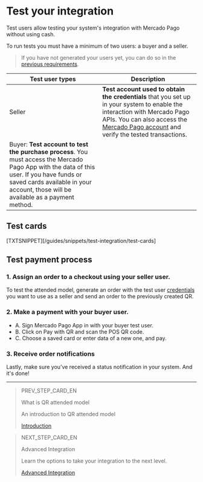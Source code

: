 # Test your integration

Test users allow testing your system's integration with Mercado Pago without using cash.

To run tests you must have a minimum of two users: a buyer and a seller.
> If you have not generated your users yet, you can do so in the [previous requirements](https://www.mercadopago[FAKER][URL][DOMAIN]/developers/en/guides/qr-code/pre-requisites).

| Test user types | Description |
| --- | --- |
| Seller | **Test account used to obtain the credentials** that you set up in your system to enable the interaction with Mercado Pago APIs. You can also access the [Mercado Pago account](https://www.mercadopago.com.ar/activities) and verify the tested transactions. |
| Buyer: **Test account to test the purchase process**. You must access the Mercado Pago App with the data of this user. If you have funds or saved cards available in your account, those will be available as a payment method. |

## Test cards

[TXTSNIPPET][/guides/snippets/test-integration/test-cards]

## Test payment process

### 1. Assign an order to a checkout using your seller user.

To test the attended model, generate an order with the test user [credentials]([FAKER][CREDENTIALS][URL]) you want to use as a seller and send an order to the previously created QR.

### 2. Make a payment with your buyer user.

- A. Sign Mercado Pago App in with your buyer test user.
- B. Click on Pay with QR and scan the POS QR code.
- C. Choose a saved card or enter data of a new one, and pay.

### 3. Receive order notifications

Lastly, make sure you’ve received a status notification in your system. And it's done!



---
> PREV_STEP_CARD_EN
>
> What is QR attended model
>
> An introduction to QR attended model
>
> [Introduction](/developers/en/docs/qr-code/qr-attended-model/introduction)

> NEXT_STEP_CARD_EN
>
> Advanced Integration
>
> Learn the options to take your integration to the next level.
>
> [Advanced Integration](/developers/en/guides/qr-code/advanced-integration)